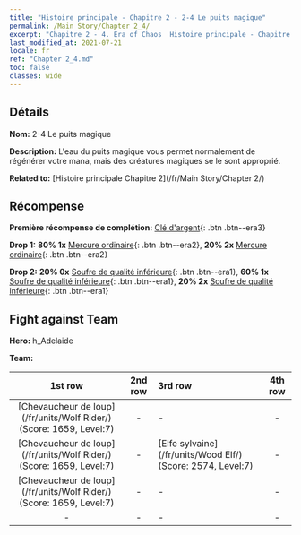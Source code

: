 ```yaml
---
title: "Histoire principale - Chapitre 2 - 2-4 Le puits magique"
permalink: /Main Story/Chapter 2_4/
excerpt: "Chapitre 2 - 4. Era of Chaos  Histoire principale - Chapitre 2_4. 2-4 Le puits magique"
last_modified_at: 2021-07-21
locale: fr
ref: "Chapter 2_4.md"
toc: false
classes: wide
---
```


## Détails

 **Nom:** 2-4 Le puits magique

 **Description:** L'eau du puits magique vous permet normalement de régénérer votre mana, mais des créatures magiques se le sont approprié.

 **Related to:** [Histoire principale Chapitre 2](/fr/Main Story/Chapter 2/)

## Récompense

 **Première récompense de complétion:** [Clé d'argent](/ItemsFR/con_693/){: .btn .btn--era3}

 **Drop 1:** **80% 1x** [Mercure ordinaire](/ItemsFR/mat_8/){: .btn .btn--era2}, **20% 2x** [Mercure ordinaire](/ItemsFR/mat_8/){: .btn .btn--era2}

 **Drop 2:** **20% 0x** [Soufre de qualité inférieure](/ItemsFR/mat_3/){: .btn .btn--era1}, **60% 1x** [Soufre de qualité inférieure](/ItemsFR/mat_3/){: .btn .btn--era1}, **20% 2x** [Soufre de qualité inférieure](/ItemsFR/mat_3/){: .btn .btn--era1}


## Fight against Team
 **Hero:** h_Adelaide

 **Team:**


  | 1st row | 2nd row | 3rd row | 4th row |
  |:----:|:----:|:----|:----:|
  | [Chevaucheur de loup](/fr/units/Wolf Rider/) (Score: 1659, Level:7)  | - | - | - |
  | [Chevaucheur de loup](/fr/units/Wolf Rider/) (Score: 1659, Level:7)  | - | [Elfe sylvaine](/fr/units/Wood Elf/) (Score: 2574, Level:7)  | - |
  | [Chevaucheur de loup](/fr/units/Wolf Rider/) (Score: 1659, Level:7)  | - | - | - |
  | - | - | - | - |



